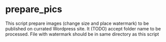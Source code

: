 # prepare_pics
This script prepare images (change size and place watermark)
to be published on currated Wordpress site.
It (TODO) accept folder name to be processed.
File with watermark should be in same directory as this script
